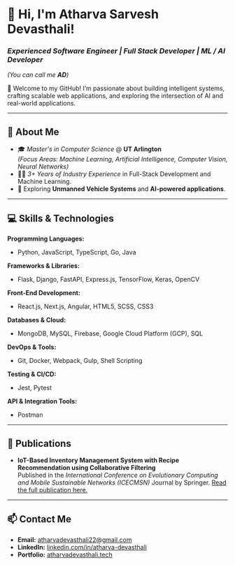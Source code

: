 # 👋 Hi, I'm Atharva Sarvesh Devasthali!  
### *Experienced Software Engineer | Full Stack Developer | ML / AI Developer*  
*(You can call me **AD**)*  

🌟 Welcome to my GitHub! I’m passionate about building intelligent systems, crafting scalable web applications, and exploring the intersection of AI and real-world applications.

---

## 🚀 About Me  
- 🎓 *Master's in Computer Science* @ **UT Arlington**  
  *(Focus Areas: Machine Learning, Artificial Intelligence, Computer Vision, Neural Networks)*  
- 👨‍💻 *3+ Years of Industry Experience* in Full-Stack Development and Machine Learning.  
- 🔭 Exploring **Unmanned Vehicle Systems** and **AI-powered applications**.  

---

## 💻 Skills & Technologies  

**Programming Languages:**
- Python, JavaScript, TypeScript, Go, Java

**Frameworks & Libraries:**
- Flask, Django, FastAPI, Express.js, TensorFlow, Keras, OpenCV

**Front-End Development:**
- React.js, Next.js, Angular, HTML5, SCSS, CSS3

**Databases & Cloud:**
- MongoDB, MySQL, Firebase, Google Cloud Platform (GCP), SQL

**DevOps & Tools:**
- Git, Docker, Webpack, Gulp, Shell Scripting

**Testing & CI/CD:**
- Jest, Pytest

**API & Integration Tools:**
- Postman

---

## 📄 Publications  

- **IoT-Based Inventory Management System with Recipe Recommendation using Collaborative Filtering**  
Published in the *International Conference on Evolutionary Computing and Mobile Sustainable Networks (ICECMSN)* Journal by Springer.
[Read the full publication here.](https://link.springer.com/chapter/10.1007/978-981-15-5258-8_50)

---

## 📫 Contact Me  

- **Email:** [atharvadevasthali22@gmail.com](mailto:atharvadevasthali22@gmail.com)  
- **LinkedIn:** [linkedin.com/in/atharva-devasthali](https://linkedin.com/in/atharva-devasthali)  
- **Portfolio:** [atharvadevasthali.tech](https://atharvadevasthali.tech)  

<!--
**1atharvad/1atharvad** is a ✨ _special_ ✨ repository because its `README.md` (this file) appears on your GitHub profile.

Here are some ideas to get you started:

- 🔭 I’m currently working on ...
- 🌱 I’m currently learning ...
- 👯 I’m looking to collaborate on ...
- 🤔 I’m looking for help with ...
- 💬 Ask me about ...
- 📫 How to reach me: ...
- 😄 Pronouns: ...
- ⚡ Fun fact: ...
-->
